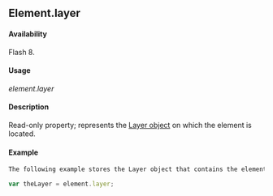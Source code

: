 ## Element.layer

#### Availability

Flash 8.

#### Usage

*element.layer*

#### Description

Read-only property; represents the [Layer object](../Layer_object/layer_summary.md) on which the element is located.

#### Example

```javascript
The following example stores the Layer object that contains the element in the theLayer variable:

var theLayer = element.layer;

```
